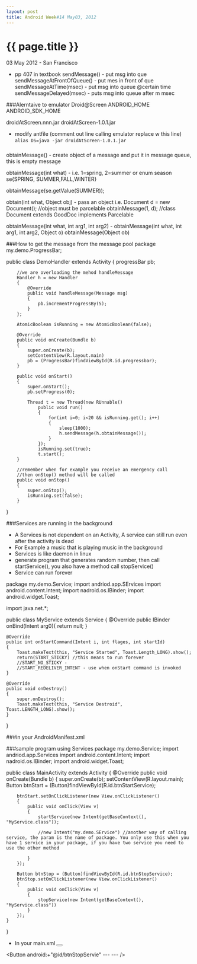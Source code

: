 ```yaml
---
layout: post
title: Android Week#14 May03, 2012
---
```


{{ page.title }}
================

<p class="meta">03 May 2012 - San Francisco</p>


* pp 407 in textbook
sendMessage() - put msg into que
sendMessageAtFrontOfQueue() - put mes in front of que
sendMessageAtTime(msec) - put msg into queue @certain time
sendMessageDelayed(msec) - puts msg into queue after m msec

###Alerntaive to emulator
Droid@Screen
ANDROID_HOME
ANDROID_SDK_HOME

droidAtScreen.nnn.jar
droidAtScreen-1.0.1.jar

  - modify antfile (comment out line calling emulator replace w this line)
`alias DS=java -jar droidAtScreen-1.0.1.jar`

###
obtainMessage() - create object of a message and put it in message queue, this is empty message

obtainMessage(int what) - 
i.e. 1=spring, 2=summer or enum season
se{SPRING, SUMMER,FALL,WINTER}

obtainMessage(se.getValue(SUMMER));

obtain(int what, Object obj) - pass an object
i.e. Document d = new Document(); //object must be parcelable
obtainMessage(1, d);    //class Document extends GoodDoc implements Parcelable


obtainMessage(int what, int arg1, int arg2) - 
obtainMessage(int what, int arg1, int arg2, Object o)
obtainMessage(Object ob)





###How to get the message from the message pool
package my.demo.ProgressBar;

public class DemoHandler extends Activity
{
		progressBar pb;
		
		//we are overloading the mehod handleMessage
		Handler h = new Handler
		{
			@Override
			public void handleMessage(Message msg)
			{
				pb.incrementProgressBy(5);
			}
		};
		
		AtomicBoolean isRunning = new AtomicBoolean(false);
		
		@Override
		public void onCreate(Bundle b)
		{
			super.onCreate(b);
			setContentView(R.layout.main)
			pb = (ProgressBar)findViewById(R.id.progressbar);
		}
		
		public void onStart()
		{
			super.onStart();
			pb.setProgress(0);
			
			Thread t = new Thread(new RUnnable()
				public void run()
				{
					for(int i=0; i<20 && isRunning.get(); i++)
					{
						sleep(1000);
						h.sendMessage(h.obtainMessage());
					}
				});
				isRunning.set(true);
				t.start();
		}
		
		//remember when for example you receive an emergency call
		//then onStop() method will be called
		public void onStop()
		{
			super.onStop();
			isRunning.set(false);
		}
}

###Services are running in the background
 * A Services is not dependent on an Activity, A service can still run even after the activity is dead
 * For Example a music that is playing music in the background
 * Services is like daemon in linux
 * generate program that generates random number, then call startService(), you also have a method call stopService()
 * Service can run forever

package my.demo.Service;
import andriod.app.SErvices
import android.content.Intent;
import nadroid.os.IBinder;
import android.widget.Toast;

import java.net.*;

public class MyService extends Service
{
	@Override 
	public IBinder onBind(Intent arg0){ return null; }
	
	@Override
	public int onStartCommand(Intent i, int flages, int startId)
	{
		Toast.makeText(this, "Service Started", Toast.Length_LONG).show();
		return(START_STICKY) //this means to run forever
		//START_NO_STICKY - 
		//START_REDELIVER_INTENT - use when onStart command is invoked
	}
	
	@Override
	public void onDestroy()
	{
		super.onDestroy();
		Toast.makeText(this, "Service Destroid", Toast.LENGTH_LONG).show();
	}
	
	
}

###in your AndroidManifest.xml
<service android:name =".MyService">
	<intent-filter>
		<action android:name="my.demo.Servce" />
	</intent-filter>
</service>


###sample program using Services
package my.demo.Service;
import andriod.app.Services
import android.content.Intent;
import nadroid.os.IBinder;
import android.widget.Toast;

public class MainActivity extends Activity
{
	@Override
	public void onCreate(Bundle b)
	{
		super.onCreate(b);
		setContentView(R.layout.main);
		Button btnStart = (Button)findViewById(R.id.btnStartService);
		
		btnStart.setOnClickListener(new View.onClickListener()
		{
			public void onClick(View v)
			{
				startService(new Intent(getBaseContext(), "MyService.class"));
				
				//new Intent("my.demo.SErvice") //another way of calling service, the param is the name of package. You only use this when you have 1 service in your package, if you have two service you need to use the other method
				
			}
		});
		
		Button btnStop = (Button)findViewById(R.id.btnStopService);
		btnStop.setOnClickListener(new View.onClickListener()
		{
			public void onClick(View v)
			{
				stopService(new Intent(getBaseContext(), "MyService.class"))
			}
		});
	}
}

* In your main.xml
<Button android:id ="@+id/btnStartService"
	android:layout_width="fill_parent"
	android:layout_height="wrap_content"
	android:text="Start Service" />

<Button android:+"@id/btnStopServie"
	---
	---
/>
 










